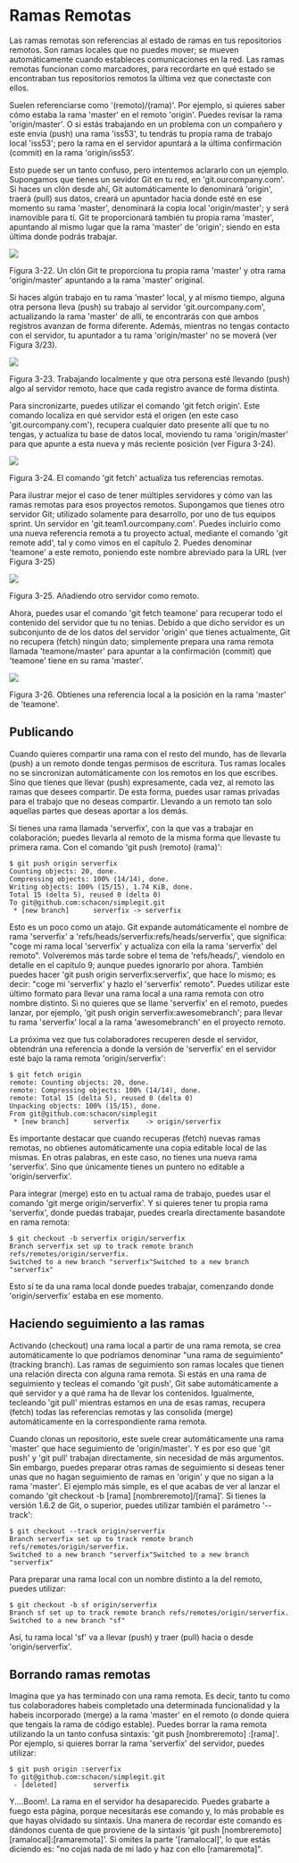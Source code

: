 # Ramas Remotas

Las ramas remotas son referencias al estado de ramas en tus repositorios remotos. Son ramas locales que no puedes mover;  se mueven automáticamente cuando estableces comunicaciones en la red. Las ramas remotas funcionan como marcadores, para recordarte en qué estado se encontraban tus repositorios remotos la última vez que conectaste con ellos.

Suelen referenciarse como '(remoto)/(rama)'. Por ejemplo, si quieres saber cómo estaba la rama 'master' en el remoto 'origin'. Puedes revisar la rama 'origin/master'. O si estás trabajando en un problema con un compañero y este envia (push) una rama 'iss53', tu tendrás tu propia rama de trabajo local 'iss53'; pero la rama en el servidor apuntará a la última confirmación (commit) en la rama 'origin/iss53'.

Esto puede ser un tanto confuso, pero intentemos aclararlo con un ejemplo.  Supongamos que tienes un sevidor Git en tu red, en 'git.ourcompany.com'. Si haces un clón desde ahí, Git automáticamente lo denominará 'origin', traerá (pull) sus datos, creará un apuntador hacia donde esté en ese momento su rama 'master', denominará la copia local 'origin/master'; y será inamovible para tí.  Git te proporcionará también tu propia rama 'master', apuntando al mismo lugar que la rama 'master' de 'origin'; siendo en esta última donde podrás trabajar.


![](http://git-scm.com/figures/18333fig0322-tn.png)
 
Figura 3-22. Un clón Git te proporciona tu propia rama 'master' y otra rama 'origin/master' apuntando a la rama 'master' original.

Si haces algún trabajo en tu rama 'master' local, y al mismo tiempo, alguna otra persona lleva (push) su trabajo al servidor 'git.ourcompany.com', actualizando la rama 'master' de allí, te encontrarás con que ambos registros avanzan de forma diferente. Además, mientras no tengas contacto con el servidor, tu apuntador a tu rama 'origin/master' no se moverá (ver Figura 3/23).


![](http://git-scm.com/figures/18333fig0323-tn.png)
 
Figura 3-23. Trabajando localmente y que otra persona esté llevando (push) algo al servidor remoto, hace que cada registro avance de forma distinta.

Para sincronizarte, puedes utilizar el comando 'git fetch origin'. Este comando localiza en qué servidor está el origen (en este caso 'git.ourcompany.com'), recupera cualquier dato presente allí que tu no tengas, y actualiza tu base de datos local, moviendo tu rama 'origin/master' para que apunte a esta nueva y más reciente posición (ver Figura 3-24).


![](http://git-scm.com/figures/18333fig0324-tn.png)
 
Figura 3-24. El comando 'git fetch' actualiza tus referencias remotas.

Para ilustrar mejor el caso de tener múltiples servidores y cómo van las ramas remotas para esos proyectos remotos. Supongamos que tienes otro servidor Git; utilizado solamente para desarrollo, por uno de tus equipos sprint. Un servidor en 'git.team1.ourcompany.com'. Puedes incluirlo como una nueva referencia remota a tu proyecto actual, mediante el comando 'git remote add', tal y como vimos en el capítulo 2. Puedes denominar 'teamone' a este remoto, poniendo este nombre abreviado para la URL (ver Figura 3-25)


![](http://git-scm.com/figures/18333fig0325-tn.png)
 
Figura 3-25. Añadiendo otro servidor como remoto.

Ahora, puedes usar el comando 'git fetch teamone' para recuperar todo el contenido del servidor que tu no tenias. Debido a que dicho servidor es un subconjunto de de los datos del servidor 'origin' que tienes actualmente, Git no recupera (fetch) ningún  dato; simplemente prepara una rama remota llamada 'teamone/master' para apuntar a la confirmación (commit) que 'teamone' tiene en su rama 'master'.


![](http://git-scm.com/figures/18333fig0326-tn.png)
 
Figura 3-26. Obtienes una referencia local a la posición en la rama 'master' de 'teamone'.

## Publicando

Cuando quieres compartir una rama con el resto del mundo, has de llevarla (push) a un remoto donde tengas permisos de escritura. Tus ramas locales no se sincronizan automáticamente con los remotos en los que escribes. Sino que tienes que llevar (push) expresamente, cada vez, al remoto las ramas que desees compartir. De esta forma, puedes usar ramas privadas para el trabajo que no deseas compartir. Llevando a un remoto tan solo aquellas partes que deseas aportar a los demás.

Si tienes una rama llamada 'serverfix', con la que vas a trabajar en colaboración; puedes llevarla al remoto de la misma forma que llevaste tu primera rama. Con el comando 'git push (remoto) (rama)':

	$ git push origin serverfix
	Counting objects: 20, done.
	Compressing objects: 100% (14/14), done.
	Writing objects: 100% (15/15), 1.74 KiB, done.
	Total 15 (delta 5), reused 0 (delta 0)
	To git@github.com:schacon/simplegit.git
	 * [new branch]      serverfix -> serverfix

Esto es un poco como un atajo. Git expande automáticamente el nombre de rama 'serverfix' a 'refs/heads/serverfix:refs/heads/serverfix', que significa: "coge mi rama local 'serverfix' y actualiza con ella la rama 'serverfix' del remoto". Volveremos más tarde sobre el tema de 'refs/heads/', viendolo en detalle en el capítulo 9; aunque puedes ignorarlo por ahora. También puedes hacer 'git push origin serverfix:serverfix', que hace lo mismo; es decir: "coge mi 'serverfix' y hazlo el 'serverfix' remoto". Puedes utilizar este último formato para llevar una rama local a una rama remota con otro nombre distinto. Si no quieres que se llame 'serverfix' en el remoto, puedes lanzar, por ejemplo, 'git push origin serverfix:awesomebranch'; para llevar tu rama 'serverfix' local a la rama 'awesomebranch' en el proyecto remoto.

La próxima vez que tus colaboradores recuperen desde el servidor, obtendrán una referencia a donde la versión de 'serverfix' en el servidor esté bajo la rama remota 'origin/serverfix':

	$ git fetch origin
	remote: Counting objects: 20, done.
	remote: Compressing objects: 100% (14/14), done.
	remote: Total 15 (delta 5), reused 0 (delta 0)
	Unpacking objects: 100% (15/15), done.
	From git@github.com:schacon/simplegit
	 * [new branch]      serverfix    -> origin/serverfix

Es importante destacar que cuando recuperas (fetch) nuevas ramas remotas, no obtienes automáticamente una copia editable local de las mismas. En otras palabras, en este caso, no tienes una nueva rama 'serverfix'. Sino que únicamente tienes un puntero no editable a 'origin/serverfix'.

Para integrar (merge) esto en tu actual rama de trabajo, puedes usar el comando 'git merge origin/serverfix'. Y si quieres tener tu propia rama 'serverfix', donde puedas trabajar, puedes crearla directamente basandote en rama remota:

	$ git checkout -b serverfix origin/serverfix
	Branch serverfix set up to track remote branch refs/remotes/origin/serverfix.
	Switched to a new branch "serverfix"Switched to a new branch "serverfix"

Esto sí te da una rama local donde puedes trabajar, comenzando donde 'origin/serverfix' estaba en ese momento.

## Haciendo seguimiento a las ramas

Activando (checkout) una rama local a partir de una rama remota, se crea automáticamente lo que podríamos denominar "una rama de seguimiento" (tracking branch). Las ramas de seguimiento son ramas locales que tienen una relación directa con alguna rama remota. Si estás en una rama de seguimiento y tecleas el comando 'git push', Git sabe automáticamente a qué servidor y a qué rama ha de llevar los contenidos. Igualmente, tecleando 'git pull' mientras estamos en una de esas ramas, recupera (fetch) todas las referencias remotas y las consolida (merge) automáticamente en la correspondiente rama remota.

Cuando clonas un repositorio, este suele crear automáticamente una rama 'master' que hace seguimiento de 'origin/master'. Y es por eso que 'git push' y 'git pull' trabajan directamente, sin necesidad de más argumentos. Sin embargo, puedes preparar otras ramas de seguimiento si deseas tener unas que no hagan seguimiento de ramas en 'origin' y que no sigan a la rama 'master'. El ejemplo más simple, es el que acabas de ver al lanzar el comando 'git checkout -b [rama] [nombreremoto]/[rama]'. Si tienes la versión 1.6.2 de Git, o superior, puedes utilizar también el parámetro '--track':

	$ git checkout --track origin/serverfix
	Branch serverfix set up to track remote branch refs/remotes/origin/serverfix.
	Switched to a new branch "serverfix"Switched to a new branch "serverfix"

Para preparar una rama local con un nombre distinto a la del remoto, puedes utilizar:

	$ git checkout -b sf origin/serverfix
	Branch sf set up to track remote branch refs/remotes/origin/serverfix.
	Switched to a new branch "sf"

Así, tu rama local 'sf' va a llevar (push) y traer (pull) hacia o desde 'origin/serverfix'.

## Borrando ramas remotas

Imagina que ya has terminado con una rama remota. Es decir, tanto tu como tus colaboradores habeis completado una determinada funcionalidad y la habeis incorporado (merge) a la rama 'master' en el remoto (o donde quiera que tengais la rama de código estable). Puedes borrar la rama remota utilizando la un tanto confusa sintaxis:  'git push [nombreremoto] :[rama]'. Por ejemplo, si quieres borrar la rama 'serverfix' del servidor, puedes utilizar:

	$ git push origin :serverfix
	To git@github.com:schacon/simplegit.git
	 - [deleted]         serverfix

Y....Boom!. La rama en el servidor ha desaparecido. Puedes grabarte a fuego esta página, porque necesitarás ese comando y, lo más probable es que hayas olvidado su sintaxis. Una manera de recordar este comando es dándonos cuenta de que proviene de la sintaxis 'git push [nombreremoto] [ramalocal]:[ramaremota]'. Si omites la parte '[ramalocal]', lo que estás diciendo es: "no cojas nada de mi lado y haz con ello [ramaremota]".
